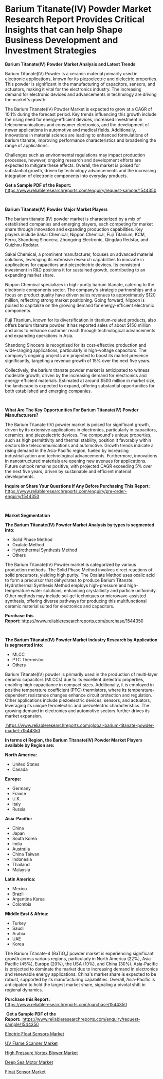 <p><h1>Barium Titanate(IV) Powder Market Research Report Provides Critical Insights that can help Shape Business Development and Investment Strategies</h1></p><p><strong>Barium Titanate(IV) Powder Market Analysis and Latest Trends</strong></p>
<p><p>Barium Titanate(IV) Powder is a ceramic material primarily used in electronic applications, known for its piezoelectric and dielectric properties. This powder is significant in the manufacturing of capacitors, sensors, and actuators, making it vital for the electronics industry. The increasing demand for electronic devices and advancements in technology are driving the market's growth.</p><p>The Barium Titanate(IV) Powder Market is expected to grow at a CAGR of 10.1% during the forecast period. Key trends influencing this growth include the rising need for energy-efficient devices, increased investment in telecommunications and consumer electronics, and the development of newer applications in automotive and medical fields. Additionally, innovations in material science are leading to enhanced formulations of barium titanate, improving performance characteristics and broadening the range of applications.</p><p>Challenges such as environmental regulations may impact production processes, however, ongoing research and development efforts are expected to mitigate these effects. Overall, the market is poised for substantial growth, driven by technology advancements and the increasing integration of electronic components into everyday products.</p></p>
<p><strong>Get a Sample PDF of the Report:&nbsp;</strong> <a href="https://www.reliableresearchreports.com/enquiry/request-sample/1544350?utm_campaign=1333&utm_medium=2&utm_source=Github&utm_content=ia&utm_term=29092024&utm_id=barium-titanateiv-powder">https://www.reliableresearchreports.com/enquiry/request-sample/1544350</a></p>
<p>&nbsp;</p>
<p><strong>Barium Titanate(IV) Powder Major Market Players</strong></p>
<p><p>The barium titanate (IV) powder market is characterized by a mix of established companies and emerging players, each competing for market share through innovation and expanding production capabilities. Key players include Sakai Chemical, Nippon Chemical, Fuji Titanium, KCM, Ferro, Shandong Sinocera, Zhongxing Electronic, Qingdao Redstar, and Guizhou Redstar.</p><p>Sakai Chemical, a prominent manufacturer, focuses on advanced material solutions, leveraging its extensive research capabilities to innovate in applications for capacitors and piezoelectric devices. Its consistent investment in R&D positions it for sustained growth, contributing to an expanding market share.</p><p>Nippon Chemical specializes in high-purity barium titanate, catering to the electronic components sector. The company's strategic partnerships and a focus on product quality have driven sales revenues to approximately $120 million, reflecting strong market positioning. Going forward, Nippon is poised to capitalize on the growing demand for energy-efficient electronic components.</p><p>Fuji Titanium, known for its diversification in titanium-related products, also offers barium titanate powder. It has reported sales of about $150 million and aims to enhance customer reach through technological advancements and expanding operations in Asia.</p><p>Shandong Sinocera is recognized for its cost-effective production and wide-ranging applications, particularly in high-voltage capacitors. The company’s ongoing projects are projected to boost its market presence significantly, targeting a revenue growth of 15% over the next five years.</p><p>Collectively, the barium titanate powder market is anticipated to witness moderate growth, driven by the increasing demand for electronics and energy-efficient materials. Estimated at around $500 million in market size, the landscape is expected to expand, offering substantial opportunities for both established and emerging companies.</p></p>
<p>&nbsp;</p>
<p><strong>What Are The Key Opportunities For Barium Titanate(IV) Powder Manufacturers?</strong></p>
<p><p>The Barium Titanate (IV) powder market is poised for significant growth, driven by its extensive applications in electronics, particularly in capacitors, ceramics, and piezoelectric devices. The compound's unique properties, such as high permittivity and thermal stability, position it favorably within sectors like telecommunications and automotive. Growth trends indicate a rising demand in the Asia-Pacific region, fueled by increasing industrialization and technological advancements. Furthermore, innovations in nanostructured materials are opening new avenues for applications. Future outlook remains positive, with projected CAGR exceeding 5% over the next five years, driven by sustainable and efficient material developments.</p></p>
<p><strong>Inquire or Share Your Questions If Any Before Purchasing This Report:</strong> <a href="https://www.reliableresearchreports.com/enquiry/pre-order-enquiry/1544350?utm_campaign=1333&utm_medium=2&utm_source=Github&utm_content=ia&utm_term=29092024&utm_id=barium-titanateiv-powder">https://www.reliableresearchreports.com/enquiry/pre-order-enquiry/1544350</a></p>
<p>&nbsp;</p>
<p><strong>Market Segmentation</strong></p>
<p><strong>The Barium Titanate(IV) Powder Market Analysis by types is segmented into:</strong></p>
<p><ul><li>Solid Phase Method</li><li>Oxalate Method</li><li>Hydrothermal Synthesis Method</li><li>Others</li></ul></p>
<p><p>The Barium Titanate(IV) Powder market is categorized by various production methods. The Solid Phase Method involves direct reactions of solid precursors, yielding high purity. The Oxalate Method uses oxalic acid to form a precursor that dehydrates to produce Barium Titanate. Hydrothermal Synthesis Method employs high-pressure and high-temperature water solutions, enhancing crystallinity and particle uniformity. Other methods may include sol-gel techniques or microwave-assisted synthesis, offering diverse pathways for producing this multifunctional ceramic material suited for electronics and capacitors.</p></p>
<p><strong>Purchase this Report:&nbsp;</strong><a href="https://www.reliableresearchreports.com/purchase/1544350?utm_campaign=1333&utm_medium=2&utm_source=Github&utm_content=ia&utm_term=29092024&utm_id=barium-titanateiv-powder">https://www.reliableresearchreports.com/purchase/1544350</a></p>
<p>&nbsp;</p>
<p><strong>The Barium Titanate(IV) Powder Market Industry Research by Application is segmented into:</strong></p>
<p><ul><li>MLCC</li><li>PTC Thermistor</li><li>Others</li></ul></p>
<p><p>Barium Titanate(IV) powder is primarily used in the production of multi-layer ceramic capacitors (MLCCs) due to its excellent dielectric properties, enabling high capacitance in compact sizes. Additionally, it is employed in positive temperature coefficient (PTC) thermistors, where its temperature-dependent resistance changes enhance circuit protection and regulation. Other applications include piezoelectric devices, sensors, and actuators, leveraging its unique ferroelectric and piezoelectric characteristics. The growing demand in electronics and automotive sectors further drives its market expansion.</p></p>
<p><a href="https://www.reliableresearchreports.com/global-barium-titanate-powder-market-r1544350?utm_campaign=1333&utm_medium=2&utm_source=Github&utm_content=ia&utm_term=29092024&utm_id=barium-titanateiv-powder">&nbsp;https://www.reliableresearchreports.com/global-barium-titanate-powder-market-r1544350</a></p>
<p><strong>In terms of Region, the Barium Titanate(IV) Powder Market Players available by Region are:</strong></p>
<p>
    <p> <strong> North America: </strong>
        <ul>
            <li>United States</li>
            <li>Canada</li>
        </ul>
        </p> 
    <p> <strong> Europe: </strong>
        <ul>
            <li>Germany</li>
            <li>France</li>
            <li>U.K.</li>
            <li>Italy</li>
            <li>Russia</li>
        </ul>
        </p> 
    <p> <strong> Asia-Pacific: </strong>
        <ul>
            <li>China</li>
            <li>Japan</li>
            <li>South Korea</li>
            <li>India</li>
            <li>Australia</li>
            <li>China Taiwan</li>
            <li>Indonesia</li>
            <li>Thailand</li>
            <li>Malaysia</li>
        </ul>
        </p> 
    <p> <strong> Latin America: </strong>
        <ul>
            <li>Mexico</li>
            <li>Brazil</li>
            <li>Argentina Korea</li>
            <li>Colombia</li>
        </ul>
        </p> 
    <p> <strong> Middle East & Africa: </strong>
        <ul>
            <li>Turkey</li>
            <li>Saudi</li>
            <li>Arabia</li>
            <li>UAE</li>
            <li>Korea</li>
        </ul>
    </p>
    </p>
<p><p>The Barium Titanate-4 (BaTiO₃) powder market is experiencing significant growth across various regions, particularly in North America (22%), Asia-Pacific (45%), Europe (20%), the USA (10%), and China (30%). Asia-Pacific is projected to dominate the market due to increasing demand in electronics and renewable energy applications. China's market share is expected to be robust, supported by its manufacturing capabilities. Overall, Asia-Pacific is anticipated to hold the largest market share, signaling a pivotal shift in regional dynamics.</p></p>
<p><strong>Purchase this Report: </strong><a href="https://www.reliableresearchreports.com/purchase/1544350?utm_campaign=1333&utm_medium=2&utm_source=Github&utm_content=ia&utm_term=29092024&utm_id=barium-titanateiv-powder">https://www.reliableresearchreports.com/purchase/1544350</a></p>
<p>&nbsp;<strong>Get a Sample PDF of the Report:&nbsp;&nbsp;</strong><a href="https://www.reliableresearchreports.com/enquiry/request-sample/1544350?utm_campaign=1333&utm_medium=2&utm_source=Github&utm_content=ia&utm_term=29092024&utm_id=barium-titanateiv-powder">https://www.reliableresearchreports.com/enquiry/request-sample/1544350</a></p>
<p><strong></strong></p>
<p><p><a href="https://issuu.com/reportprime-2/docs/electric-float-sensors-market-size-_769869a165743a?utm_campaign=1333&utm_medium=2&utm_source=Github&utm_content=ia&utm_term=29092024&utm_id=barium-titanateiv-powder">Electric Float Sensors Market</a></p><p><a href="https://www.linkedin.com/pulse/insights-uv-flame-scanner-industry-market-financial-status-size-6dxje?utm_campaign=1333&utm_medium=2&utm_source=Github&utm_content=ia&utm_term=29092024&utm_id=barium-titanateiv-powder">UV Flame Scanner Market</a></p><p><a href="https://www.linkedin.com/pulse/high-pressure-vortex-blower-market-forecast-global-trends-analysis-qwqye?utm_campaign=1333&utm_medium=2&utm_source=Github&utm_content=ia&utm_term=29092024&utm_id=barium-titanateiv-powder">High Pressure Vortex Blower Market</a></p><p><a href="https://www.linkedin.com/pulse/deep-sea-motor-market-size-share-growth-analysis-type-application-qiiwe?utm_campaign=1333&utm_medium=2&utm_source=Github&utm_content=ia&utm_term=29092024&utm_id=barium-titanateiv-powder">Deep Sea Motor Market</a></p><p><a href="https://issuu.com/reportprime-2/docs/float-sensor-market-size-2030.pptx_9a92d50e459d6c?utm_campaign=1333&utm_medium=2&utm_source=Github&utm_content=ia&utm_term=29092024&utm_id=barium-titanateiv-powder">Float Sensor Market</a></p></p>